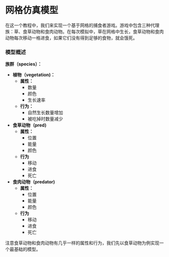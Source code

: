 # 网格仿真模型

在这一个教程中，我们来实现一个基于网格的捕食者游戏。游戏中包含三种代理族：草、食草动物和食肉动物。在每次模拟中，草在网格中生长，食草动物和食肉动物每次移动一格进食，如果它们没有得到足够的食物，就会饿死。

### 模型概述

**族群（species）：**

* **植物（vegetation\)：**
  * **属性：**
    * 数量
    * 颜色
    * 生长速率
  * **行为：**
    * 自然生长数量增加
    * 被吃掉时数量减少
* **食草动物（pred\)**
  * **属性：**
    * 位置
    * 能量
    * 颜色
  * **行为**
    * 移动
    * 进食
    * 死亡
* **食肉动物（predator\)**
  * **属性：**
    * 位置
    * 能量
    * 颜色
  * **行为**
    * 移动
    * 进食
    * 死亡

注意食草动物和食肉动物有几乎一样的属性和行为，我们先以食草动物为例实现一个最基础的模型。

